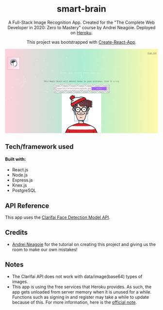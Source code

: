 <h1 align="center">
  smart-brain
</h1>
<p align="center">
  A Full-Stack Image Recognition App. Created for the "The Complete Web Developer in 2020: Zero to Mastery" course by Andrei Neagoie. Deployed on <a href="https://www.heroku.com/" target="_blank" rel="noopener noreferrer">Heroku</a>.
</p>
<p align="center">
This project was bootstrapped with <a href="https://github.com/facebook/create-react-app">Create-React-App</a>.
</p>

![demo](https://raw.githubusercontent.com/khoaHyh/smart-brain/master/src/images/smart-brain.png)

## Tech/framework used
#### Built with:
  * React.js
  * Node.js
  * Express.js
  * Knex.js
  * PostgreSQL

## API Reference
This app uses the <a href="https://www.clarifai.com/models/face-detection" target="_blank" rel="noopener noreferrer">Clarifai Face Detection Model API</a>.

## Credits
  * <a href="https://github.com/aneagoie">Andrei Neagoie</a> for the tutorial on creating this project and giving us the room to make our own mistakes!

## Notes
  * The Clarifai API does not work with data/image(base64) types of images.
  * This app is using the free services that Heroku provides. As such, the app gets unloaded from server memory when it is unused for a while. Functions such as signing in and register may take a while to update because of this. For more information, here is the [official note](https://devcenter.heroku.com/articles/dynos#dyno-sleeping).